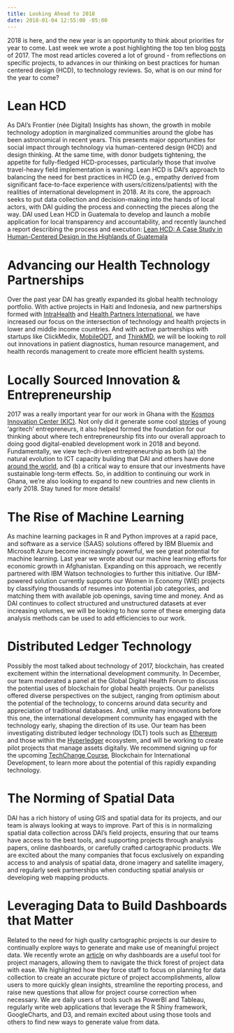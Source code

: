 ```yaml
---
title: Looking Ahead to 2018
date: 2018-01-04 12:55:00 -05:00
---
```


2018 is here, and the new year is an opportunity to think about priorities for year to come. Last week we wrote a post highlighting the top ten blog [posts](https://dai-global-digital.com/digital-at-dai-year-in-review-top-ten-posts-of-2017.html) of 2017. The most read articles covered a lot of ground -  from reflections on specific projects, to advances in our thinking on best practices for human centered design (HCD), to technology reviews. So, what is on our mind for the year to come?

# **Lean HCD**

As DAI’s Frontier (née Digital) Insights has shown, the growth in mobile technology adoption in marginalized communities around the globe has been astronomical in recent years. This presents major opportunities for social impact through technology via human-centered design (HCD) and design thinking. At the same time, with donor budgets tightening, the appetite for fully-fledged HCD-processes, particularly those that involve travel-heavy field implementation is waning. Lean HCD is DAI’s approach to balancing the need for best practices in HCD (e.g., empathy derived from significant face-to-face experience with users/citizens/patients) with the realities of international development in 2018. At its core, the approach seeks to put data collection and decision-making into the hands of local actors, with DAI guiding the process and connecting the pieces along the way. DAI used Lean HCD in Guatemala to develop and launch a mobile application for local transparency and accountability, and recently launched a report describing the process and execution: [Lean HCD: A Case Study in Human-Centered Design in the Highlands of Guatemala](https://dai-global-digital.com/dai-launches-human-centered-design-whitepaper.html)

# **Advancing our Health Technology Partnerships**

Over the past year DAI has greatly expanded its global health technology portfolio. With active projects in Haiti and Indonesia, and new partnerships formed with [IntraHealth](https://www.dai.com/news/dai-and-intrahealth-join-forces-to-amplify-global-health-impact) and [Health Partners International](https://www.dai.com/news/dai-acquires-hpi-group-adds-expertise-in-global-health-womens-empowerment), we have increased our focus on the intersection of technology and health projects in lower and middle income countries. And with active partnerships with startups like ClickMedix, [MobileODT](https://www.dai.com/news/dai-invests-in-mobileodt-a-breakthrough-provider-of-cervical-cancer-detection-tech), and [ThinkMD](https://www.dai.com/news/dai-invests-in-thinkmds-clinical-assessment-technology), we will be looking to roll out innovations in patient diagnostics, human resource management, and health records management to create more efficient health systems.

# **Locally Sourced Innovation & Entrepreneurship**

2017 was a really important year for our work in Ghana with the [Kosmos Innovation Center (KIC)](https://dai-global-digital.com/catalyzing-ghanas-growing-agritech-ecosystem.html). Not only did it generate some cool [stories](https://dai-global-digital.com/women-in-agritech-profiles-from-ghana.html) of young ‘agritech’ entrepreneurs, it also helped formed the foundation for our thinking about where tech entrepreneurship fits into our overall approach to doing good digital-enabled development work in 2018 and beyond. Fundamentally, we view tech-driven entrepreneurship as both (a) the natural evolution to ICT capacity building that DAI and others have done [around the world](https://dai-global-digital.com/6-things-i-have-learned-about-delivering-an-introductory-ict-training.html), and (b) a critical way to ensure that our investments have sustainable long-term effects. So, in addition to continuing our work in Ghana, we’re also looking to expand to new countries and new clients in early 2018. Stay tuned for more details!

# **The Rise of Machine Learning**

As machine learning packages in R and Python improves at a rapid pace, and software as a service (SAAS) solutions offered by IBM Bluemix and Microsoft Azure become increasingly powerful, we see great potential for machine learning. Last year we wrote about our machine learning efforts for economic growth in Afghanistan. Expanding on this approach, we recently partnered with IBM Watson technologies to further this initiative. Our IBM-powered solution currently supports our Women in Economy (WIE) projects by classifying thousands of resumes into potential job categories, and matching them with available job openings, saving time and money. And as DAI continues to collect structured and unstructured datasets at ever increasing volumes, we will be looking to how some of these emerging data analysis methods can be used to add efficiencies to our work.

# **Distributed Ledger Technology**

Possibly the most talked about technology of 2017, blockchain, has created excitement within the international development community. In December, our team moderated a panel at the Global Digital Health Forum to discuss the potential uses of blockchain for global health projects. Our panelists offered diverse perspectives on the subject, ranging from optimism about the potential of the technology, to concerns around data security and appreciation of traditional databases. And, unlike many innovations before this one, the international development community has engaged with the technology early, shaping the direction of its use. Our team has been investigating distributed ledger technology (DLT) tools such as [Ethereum](https://www.ethereum.org/) and those within the [Hyperledger](https://www.hyperledger.org/) ecosystem, and will be working to create pilot projects that manage assets digitally. We recommend signing up for the upcoming [TechChange Course](https://course.tc/catalog/course/5b5f9e57-b013-4a6d-b696-3bce63b7f8be), Blockchain for International Development, to learn more about the potential of this rapidly expanding technology.

# **The Norming of Spatial Data**

DAI has a rich history of using GIS and spatial data for its projects, and our team is always looking at ways to improve. Part of this is in normalizing spatial data collection across DAI’s field projects, ensuring that our teams have access to the best tools, and supporting projects through analysis papers, online dashboards, or carefully crafted cartographic products. We are excited about the many companies that focus exclusively on expanding access to and analysis of spatial data, drone imagery and satellite imagery, and regularly seek partnerships when conducting spatial analysis or developing web mapping products.

# **Leveraging Data to Build Dashboards that Matter**

Related to the need for high quality cartographic projects is our desire to continually explore ways to generate and make use of meaningful project data. We recently wrote an [article](https://dai-global-digital.com/why-a-dashboard-isnt-just-a-dashboard.html) on why dashboards are a useful tool for project managers, allowing them to navigate the thick forest of project data with ease. We highlighted how they force staff to focus on planning for data collection to create an accurate picture of project accomplishments, allow users to more quickly glean insights, streamline the reporting process, and raise new questions that allow for project course correction when necessary. We are daily users of tools such as PowerBI and Tableau, regularly write web applications that leverage the R Shiny framework, GoogleCharts, and D3, and remain excited about using those tools and others to find new ways to generate value from data.